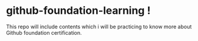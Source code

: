 # github-foundation-learning !
This repo will include contents which i will be practicing to know more about Github foundation certification.
